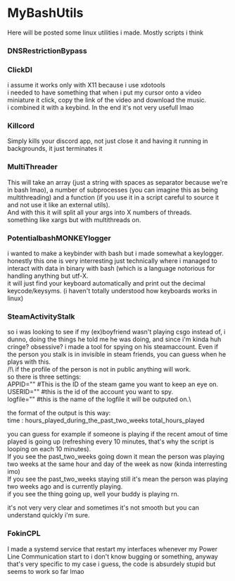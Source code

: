 # MyBashUtils
Here will be posted some linux utilities i made.
Mostly scripts i think

### DNSRestrictionBypass


### ClickDl
i assume it works only with X11 because i use xdotools\
i needed to have something that when i put my cursor onto a video miniature it click, copy the link of the video and download the music.\
i combined it with a keybind. In the end it's not very usefull lmao

### Killcord
Simply kills your discord app, not just close it and having it running in backgrounds, it just terminates it

### MultiThreader
This will take an array (just a string with spaces as separator because we're in bash lmao), a number of subprocesses (you can imagine this as being multithreading) and a function (if you use it in a script careful to source it and not use it like an external utils).\
And with this it will split all your args into X numbers of threads.\
something like xargs but with multithreads on.

### PotentialbashMONKEYlogger
i wanted to make a keybinder with bash but i made somewhat a keylogger.\
honestly this one is very interresting just technically where i managed to interact with data in binary with bash (which is a language notorious for handling anything but utf-X.\
it will just find your keyboard automatically and print out the decimal keycode/keysyms. (i haven't totally understood how keyboards works in linux)

### SteamActivityStalk
so i was looking to see if my (ex)boyfriend wasn't playing csgo instead of, i dunno, doing the things he told me he was doing, and since i'm kinda huh cringe? obsessive? i made a tool for spying on his steamaccount. Even if the person you stalk is in invisible in steam friends, you can guess when he plays with this.\
/!\ if the profile of the person is not in public anything will work.\
so there is three settings:\
APPID="" #This is the ID of the steam game you want to keep an eye on.\
USERID="" #this is the id of the account you want to spy.\
logfile="" #this is the name of the logfile it will be outputed on.\

the format of the output is this way:\
time : hours_played_during_the_past_two_weeks total_hours_played

you can guess for example if someone is playing if the recent amout of time played is going up (refreshing every 10 minutes, that's why the script is looping on each 10 minutes).\
If you see the past_two_weeks going down it mean the person was playing two weeks at the same hour and day of the week as now (kinda interresting imo)<br />
If you see the past_two_weeks staying still it's mean the person was playing two weeks ago and is currently playing.<br />
if you see the thing going up, well your buddy is playing rn.<br />

it's not very very clear and sometimes it's not smooth but you can understand quickly i'm sure.

### FokinCPL
I made a systemd service that restart my interfaces whenever my Power Line Communication start to i don't know bugging or something, anyway that's very specific to my case i guess, the code is absurdely stupid but seems to work so far lmao
